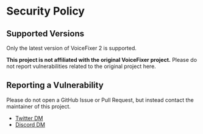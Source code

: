 # Security Policy

## Supported Versions

Only the latest version of VoiceFixer 2 is supported.

**This project is not affiliated with the original VoiceFixer project.** Please do not report vulnerabilities related to the original project here.

## Reporting a Vulnerability

Please do not open a GitHub Issue or Pull Request, but instead contact the maintainer of this project.

* [Twitter DM](https://twitter.com/realmrfakename)
* [Discord DM](https://discord.gg/8cuAaRXEcq)
